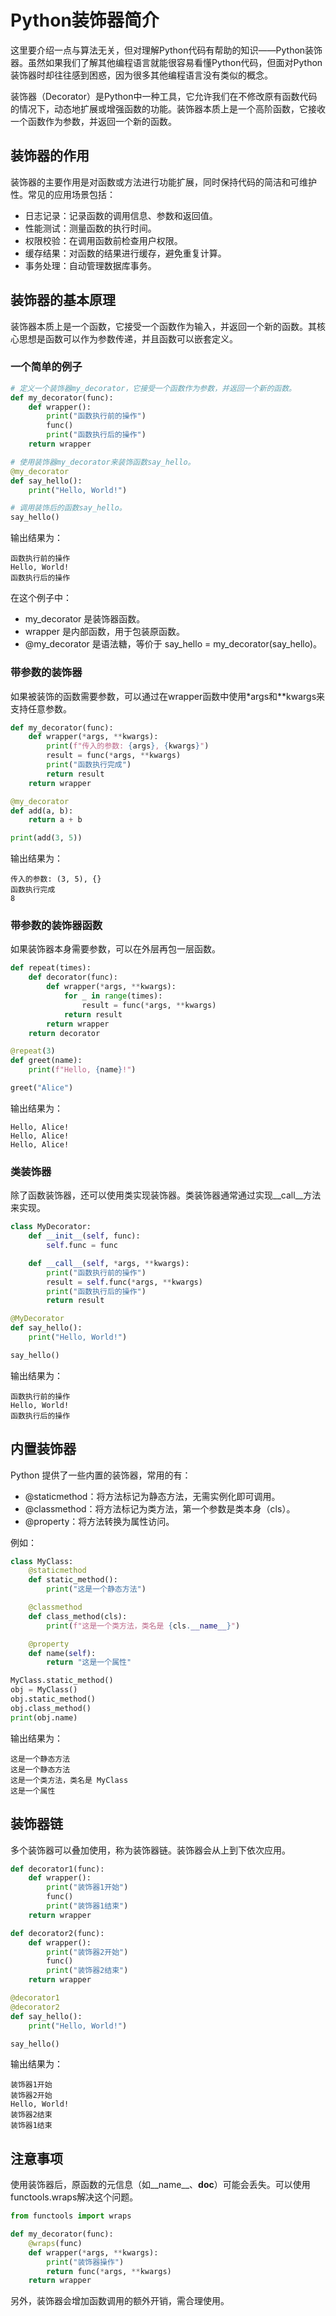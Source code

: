 # Python装饰器简介

这里要介绍一点与算法无关，但对理解Python代码有帮助的知识——Python装饰器。虽然如果我们了解其他编程语言就能很容易看懂Python代码，但面对Python装饰器时却往往感到困惑，因为很多其他编程语言没有类似的概念。

装饰器（Decorator）是Python中一种工具，它允许我们在不修改原有函数代码的情况下，动态地扩展或增强函数的功能。装饰器本质上是一个高阶函数，它接收一个函数作为参数，并返回一个新的函数。

## 装饰器的作用

装饰器的主要作用是对函数或方法进行功能扩展，同时保持代码的简洁和可维护性。常见的应用场景包括：

 - 日志记录：记录函数的调用信息、参数和返回值。
 - 性能测试：测量函数的执行时间。
 - 权限校验：在调用函数前检查用户权限。
 - 缓存结果：对函数的结果进行缓存，避免重复计算。
 - 事务处理：自动管理数据库事务。

## 装饰器的基本原理

装饰器本质上是一个函数，它接受一个函数作为输入，并返回一个新的函数。其核心思想是函数可以作为参数传递，并且函数可以嵌套定义。

### 一个简单的例子

```python
# 定义一个装饰器my_decorator，它接受一个函数作为参数，并返回一个新的函数。
def my_decorator(func):
    def wrapper():
        print("函数执行前的操作")
        func()
        print("函数执行后的操作")
    return wrapper

# 使用装饰器my_decorator来装饰函数say_hello。
@my_decorator
def say_hello():
    print("Hello, World!")

# 调用装饰后的函数say_hello。
say_hello()
```
输出结果为：

```
函数执行前的操作
Hello, World!
函数执行后的操作
```

在这个例子中：
 - my_decorator 是装饰器函数。
 - wrapper 是内部函数，用于包装原函数。
 - @my_decorator 是语法糖，等价于 say_hello = my_decorator(say_hello)。

### 带参数的装饰器

如果被装饰的函数需要参数，可以通过在wrapper函数中使用*args和**kwargs来支持任意参数。

```python
def my_decorator(func):
    def wrapper(*args, **kwargs):
        print(f"传入的参数: {args}, {kwargs}")
        result = func(*args, **kwargs)
        print("函数执行完成")
        return result
    return wrapper

@my_decorator
def add(a, b):
    return a + b

print(add(3, 5))
```

输出结果为：

```
传入的参数: (3, 5), {}
函数执行完成
8
```

### 带参数的装饰器函数

如果装饰器本身需要参数，可以在外层再包一层函数。

```python
def repeat(times):
    def decorator(func):
        def wrapper(*args, **kwargs):
            for _ in range(times):
                result = func(*args, **kwargs)
            return result
        return wrapper
    return decorator

@repeat(3)
def greet(name):
    print(f"Hello, {name}!")

greet("Alice")
```

输出结果为：

```
Hello, Alice!
Hello, Alice!
Hello, Alice!
```

### 类装饰器

除了函数装饰器，还可以使用类实现装饰器。类装饰器通常通过实现__call__方法来实现。

```python
class MyDecorator:
    def __init__(self, func):
        self.func = func

    def __call__(self, *args, **kwargs):
        print("函数执行前的操作")
        result = self.func(*args, **kwargs)
        print("函数执行后的操作")
        return result

@MyDecorator
def say_hello():
    print("Hello, World!")

say_hello()
```

输出结果为：

```
函数执行前的操作
Hello, World!
函数执行后的操作
```

## 内置装饰器

Python 提供了一些内置的装饰器，常用的有：

 - @staticmethod：将方法标记为静态方法，无需实例化即可调用。
 - @classmethod：将方法标记为类方法，第一个参数是类本身（cls）。
 - @property：将方法转换为属性访问。

 例如：

```python
class MyClass:
    @staticmethod
    def static_method():
        print("这是一个静态方法")

    @classmethod
    def class_method(cls):
        print(f"这是一个类方法，类名是 {cls.__name__}")

    @property
    def name(self):
        return "这是一个属性"

MyClass.static_method()
obj = MyClass()
obj.static_method()
obj.class_method()
print(obj.name)
```

输出结果为：

```
这是一个静态方法
这是一个静态方法
这是一个类方法，类名是 MyClass
这是一个属性
```

## 装饰器链

多个装饰器可以叠加使用，称为装饰器链。装饰器会从上到下依次应用。

```python
def decorator1(func):
    def wrapper():
        print("装饰器1开始")
        func()
        print("装饰器1结束")
    return wrapper

def decorator2(func):
    def wrapper():
        print("装饰器2开始")
        func()
        print("装饰器2结束")
    return wrapper

@decorator1
@decorator2
def say_hello():
    print("Hello, World!")

say_hello()
```

输出结果为：

```
装饰器1开始
装饰器2开始
Hello, World!
装饰器2结束
装饰器1结束
```

## 注意事项

使用装饰器后，原函数的元信息（如__name__、__doc__）可能会丢失。可以使用functools.wraps解决这个问题。

```python
from functools import wraps

def my_decorator(func):
    @wraps(func)
    def wrapper(*args, **kwargs):
        print("装饰器操作")
        return func(*args, **kwargs)
    return wrapper
```

另外，装饰器会增加函数调用的额外开销，需合理使用。

